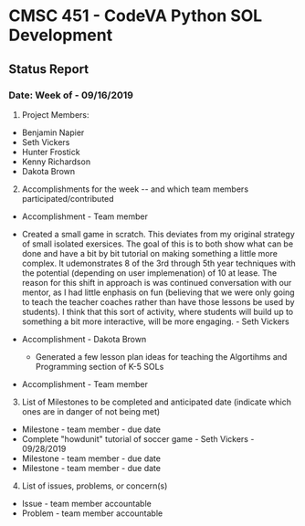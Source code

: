 # CMSC 451 - CodeVA Python SOL Development
## Status Report
### Date: Week of - 09/16/2019
1. Project Members:
  * Benjamin Napier
  * Seth Vickers
  * Hunter Frostick
  * Kenny Richardson
  * Dakota Brown
2. Accomplishments for the week -- and which team members participated/contributed
  * Accomplishment - Team member
  * Created a small game in scratch. This deviates from my original strategy of small isolated exersices. The goal of this is to both show what can be done and have a bit by bit tutorial on making something a little more complex. It udemonstrates 8 of the 3rd through 5th year techniques with the potential (depending on user implemenation) of 10 at lease. The reason for this shift in approach is was continued conversation with our mentor, as I had little enphasis on fun (believing that we were only going to teach the teacher coaches rather than have those lessons be used by students). I think that this sort of activity, where students will build up to something a bit more interactive, will be more engaging. - Seth Vickers

  * Accomplishment - Dakota Brown
    * Generated a few lesson plan ideas for teaching the Algortihms and Programming section of K-5 SOLs

  * Accomplishment - Team member
3. List of Milestones to be completed and anticipated date (indicate which ones are in danger of not being met)
  * Milestone - team member - due date
  * Complete "howdunit" tutorial of soccer game - Seth Vickers - 09/28/2019
  * Milestone - team member - due date
  * Milestone - team member - due date
4. List of issues, problems, or concern(s)
  * Issue - team member accountable
  * Problem - team member accountable
